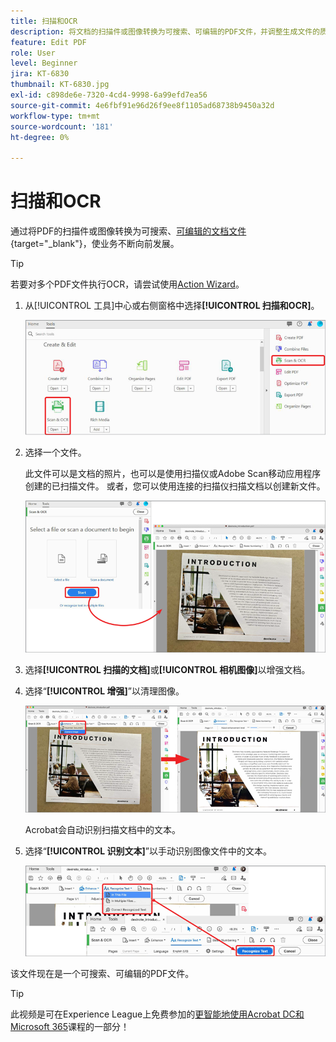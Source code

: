 ```yaml
---
title: 扫描和OCR
description: 将文档的扫描件或图像转换为可搜索、可编辑的PDF文件，并调整生成文件的质量
feature: Edit PDF
role: User
level: Beginner
jira: KT-6830
thumbnail: KT-6830.jpg
exl-id: c898de6e-7320-4cd4-9998-6a99efd7ea56
source-git-commit: 4e6fbf91e96d26f9ee8f1105ad68738b9450a32d
workflow-type: tm+mt
source-wordcount: '181'
ht-degree: 0%

---
```


# 扫描和OCR

通过将PDF的扫描件或图像转换为可搜索、[可编辑的文档文件](https://www.adobe.com/acrobat/online/pdf-editor.html){target="_blank"}，使业务不断向前发展。

>[!TIP]
>
>若要对多个PDF文件执行OCR，请尝试使用[Action Wizard](../advanced-tasks/action.md)。

1. 从[!UICONTROL 工具]中心或右侧窗格中选择&#x200B;**[!UICONTROL 扫描和OCR]**。

   ![扫描步骤1](../assets/Scan_1.png)

1. 选择一个文件。

   此文件可以是文档的照片，也可以是使用扫描仪或Adobe Scan移动应用程序创建的已扫描文件。 或者，您可以使用连接的扫描仪扫描文档以创建新文件。

   ![扫描步骤2](../assets/Scan_2.png)

1. 选择&#x200B;**[!UICONTROL 扫描的文档]**&#x200B;或&#x200B;**[!UICONTROL 相机图像]**&#x200B;以增强文档。

1. 选择“**[!UICONTROL 增强]**”以清理图像。

   ![扫描步骤3](../assets/Scan_3.png)

   Acrobat会自动识别扫描文档中的文本。

1. 选择“**[!UICONTROL 识别文本]**”以手动识别图像文件中的文本。

   ![扫描步骤4](../assets/Scan_4.png)

该文件现在是一个可搜索、可编辑的PDF文件。

>[!TIP]
>
>此视频是可在Experience League上免费参加的[更智能地使用Acrobat DC和Microsoft 365](https://experienceleague.adobe.com/?recommended=Acrobat-U-1-2021.microsoft365)课程的一部分！
